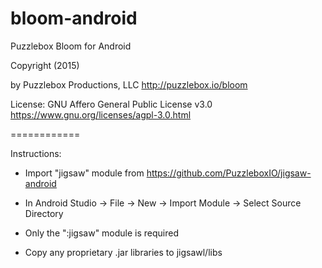 bloom-android
============


Puzzlebox Bloom for Android


Copyright (2015)

by Puzzlebox Productions, LLC
http://puzzlebox.io/bloom


License: GNU Affero General Public License v3.0
https://www.gnu.org/licenses/agpl-3.0.html

============

Instructions:

- Import "jigsaw" module from https://github.com/PuzzleboxIO/jigsaw-android

- In Android Studio -> File -> New -> Import Module -> Select Source Directory

- Only the ":jigsaw" module is required

- Copy any proprietary .jar libraries to jigsawl/libs 
